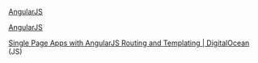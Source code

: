 
[AngularJS](https://docs.angularjs.org/guide/templates)

[AngularJS](https://docs.angularjs.org/tutorial/step_02)

[Single Page Apps with AngularJS Routing and Templating | DigitalOcean](https://www.digitalocean.com/community/tutorials/single-page-apps-with-angularjs-routing-and-templating)
(JS)
